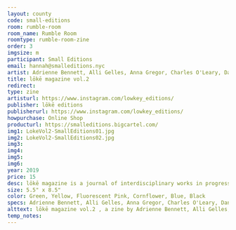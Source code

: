 ```yaml
---
layout: county 
code: small-editions
room: rumble-room
room_name: Rumble Room
roomtype: rumble-room-zine
order: 3
imgsize: m
participant: Small Editions
email: hannah@smalleditions.nyc
artist: Adrienne Bennett, Alli Gelles, Anna Gregor, Charles O'Leary, Dane Mainella, Emmet Elliott, Helen Galioto, Hiram Trejo, Jordan Delzell, Kaiyu Huang, Lily Hyde, Matias Botero, Morgan Hayes, Ren Schwarz, Sahar Sephadari, Sam Margevicius, & Summer Krounbi
title: lōkē magazine vol.2 
redirect: 
type: zine
artisturl: https://www.instagram.com/lowkey_editions/
publisher: lōkē editions
publisherurl: https://www.instagram.com/lowkey_editions/
howpurchase: Online Shop
producturl: https://smalleditions.bigcartel.com/
img1: LokeVol2-SmallEditions01.jpg
img2: LokeVol2-SmallEditions02.jpg
img3: 
img4: 
img5: 
img6: 
year: 2019
price: 15
desc: lōkē magazine is a journal of interdisciplinary works in progress across art and design. for the second issue, focus was turned towards progress/process, towards the work behind a work. 
size: 5.5" x 8.5"
color: Green, Yellow, Fluorescent Pink, Cornflower, Blue, Black
specs: Adrienne Bennett, Alli Gelles, Anna Gregor, Charles O'Leary, Dane Mainella, Emmet Elliott, Helen Galioto, Hiram Trejo, Jordan Delzell, Kaiyu Huang, Lily Hyde, Matias Botero, Morgan Hayes, Ren Schwarz, Sahar Sephadari, Sam Margevicius, Summer Krounbi
alttext: lōkē magazine vol.2 , a zine by Adrienne Bennett, Alli Gelles, Anna Gregor, Charles O'Leary, Dane Mainella, Emmet Elliott, Helen Galioto, Hiram Trejo, Jordan Delzell, Kaiyu Huang, Lily Hyde, Matias Botero, Morgan Hayes, Ren Schwarz, Sahar Sephadari, Sam Margevicius, & Summer Krounbi published by lōkē editions.
temp_notes: 
---
```

